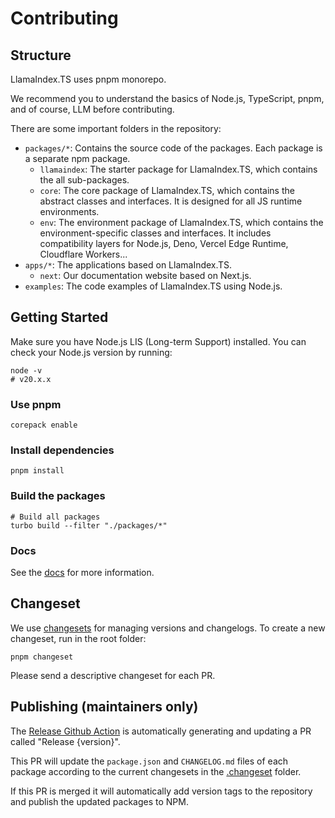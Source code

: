 # Contributing

## Structure

LlamaIndex.TS uses pnpm monorepo.

We recommend you to understand the basics of Node.js, TypeScript, pnpm, and of course, LLM before contributing.

There are some important folders in the repository:

- `packages/*`: Contains the source code of the packages. Each package is a separate npm package.
  - `llamaindex`: The starter package for LlamaIndex.TS, which contains the all sub-packages.
  - `core`: The core package of LlamaIndex.TS, which contains the abstract classes and interfaces. It is designed for
    all JS runtime environments.
  - `env`: The environment package of LlamaIndex.TS, which contains the environment-specific classes and interfaces. It
    includes compatibility layers for Node.js, Deno, Vercel Edge Runtime, Cloudflare Workers...
- `apps/*`: The applications based on LlamaIndex.TS.
  - `next`: Our documentation website based on Next.js.
- `examples`: The code examples of LlamaIndex.TS using Node.js.

## Getting Started

Make sure you have Node.js LIS (Long-term Support) installed. You can check your Node.js version by running:

```shell
node -v
# v20.x.x
```

### Use pnpm

```shell
corepack enable
```

### Install dependencies

```shell
pnpm install
```

### Build the packages

```shell
# Build all packages
turbo build --filter "./packages/*"
```

### Docs

See the [docs](./apps/next/README.md) for more information.

## Changeset

We use [changesets](https://github.com/changesets/changesets) for managing versions and changelogs. To create a new
changeset, run in the root folder:

```
pnpm changeset
```

Please send a descriptive changeset for each PR.

## Publishing (maintainers only)

The [Release Github Action](.github/workflows/release.yml) is automatically generating and updating a
PR called "Release {version}".

This PR will update the `package.json` and `CHANGELOG.md` files of each package according to
the current changesets in the [.changeset](.changeset) folder.

If this PR is merged it will automatically add version tags to the repository and publish the updated packages to NPM.
